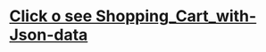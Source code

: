 # [Click o see Shopping_Cart_with-Json-data]( https://madhumita-mondal.github.io/Shopping_Cart_with-Json-data/)
# [](https://www.canva.com/design/DAFXmNZIH08/PiwVc5BIftiFMXu1OiKy6w/edit?utm_content=DAFXmNZIH08&utm_campaign=designshare&utm_medium=link2&utm_source=sharebutton)
